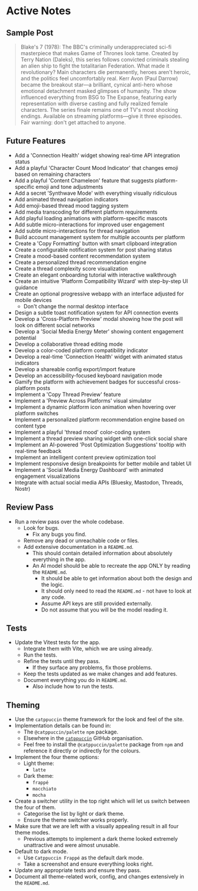 # Active Notes

## Sample Post

> Blake's 7 (1978): The BBC's criminally underappreciated sci-fi masterpiece that makes Game of Thrones look tame. Created by Terry Nation (Daleks), this series follows convicted criminals stealing an alien ship to fight the totalitarian Federation. What made it revolutionary? Main characters die permanently, heroes aren't heroic, and the politics feel uncomfortably real. Kerr Avon (Paul Darrow) became the breakout star—a brilliant, cynical anti-hero whose emotional detachment masked glimpses of humanity. The show influenced everything from BSG to The Expanse, featuring early representation with diverse casting and fully realized female characters. The series finale remains one of TV's most shocking endings. Available on streaming platforms—give it three episodes. Fair warning: don't get attached to anyone.

## Future Features

- Add a 'Connection Health' widget showing real-time API integration status
- Add a playful 'Character Count Mood Indicator' that changes emoji based on remaining characters
- Add a playful 'Content Chameleon' feature that suggests platform-specific emoji and tone adjustments
- Add a secret 'Synthwave Mode' with everything visually ridiculous
- Add animated thread navigation indicators
- Add emoji-based thread mood tagging system
- Add media transcoding for different platform requirements
- Add playful loading animations with platform-specific mascots
- Add subtle micro-interactions for improved user engagement
- Add subtle micro-interactions for thread navigation
- Build account management system for multiple accounts per platform
- Create a 'Copy Formatting' button with smart clipboard integration
- Create a configurable notification system for post sharing status
- Create a mood-based content recommendation system
- Create a personalized thread recommendation engine
- Create a thread complexity score visualization
- Create an elegant onboarding tutorial with interactive walkthrough
- Create an intuitive 'Platform Compatibility Wizard' with step-by-step UI guidance
- Create an optional progressive webapp with an interface adjusted for mobile devices
  - Don't change the normal desktop interface
- Design a subtle toast notification system for API connection events
- Develop a 'Cross-Platform Preview' modal showing how the post will look on different social networks
- Develop a 'Social Media Energy Meter' showing content engagement potential
- Develop a collaborative thread editing mode
- Develop a color-coded platform compatibility indicator
- Develop a real-time 'Connection Health' widget with animated status indicators
- Develop a shareable config export/import feature
- Develop an accessibility-focused keyboard navigation mode
- Gamify the platform with achievement badges for successful cross-platform posts
- Implement a 'Copy Thread Preview' feature
- Implement a 'Preview Across Platforms' visual simulator
- Implement a dynamic platform icon animation when hovering over platform switches
- Implement a personalized platform recommendation engine based on content type
- Implement a playful 'thread mood' color-coding system
- Implement a thread preview sharing widget with one-click social share
- Implement an AI-powered 'Post Optimization Suggestions' tooltip with real-time feedback
- Implement an intelligent content preview optimization tool
- Implement responsive design breakpoints for better mobile and tablet UI
- Implement a 'Social Media Energy Dashboard' with animated engagement visualizations
- Integrate with actual social media APIs (Bluesky, Mastodon, Threads, Nostr)

## Review Pass

- Run a review pass over the whole codebase.
  - Look for bugs.
    - Fix any bugs you find.
  - Remove any dead or unreachable code or files.
  - Add extensive documentation in a `README.md`.
    - This should contain detailed information about absolutely everything in the app.
    - An AI model should be able to recreate the app ONLY by reading the `README.md`.
      - It should be able to get information about both the design and the logic.
      - It should only need to read the `README.md` - not have to look at any code.
      - Assume API keys are still provided externally.
      - Do not assume that you will be the model reading it.

## Tests

- Update the Vitest tests for the app.
  - Integrate them with Vite, which we are using already.
  - Run the tests.
  - Refine the tests until they pass.
    - If they surface any problems, fix those problems.
  - Keep the tests updated as we make changes and add features.
  - Document everything you do in `README.md`.
    - Also include how to run the tests.

## Theming

- Use the `catppuccin` theme framework for the look and feel of the site.
- Implementation details can be found in:
  - The `@catppuccin/palette` `npm` package.
  - Elsewhere in the [`catppuccin`](https://github.com/catppuccin) GitHub organisation.
  - Feel free to install the `@catppuccin/palette` package from `npm` and reference it directly or indirectly for the colours.
- Implement the four theme options:
  - Light theme:
    - `latte`
  - Dark theme:
    - `frappé`
    - `macchiato`
    - `mocha`
- Create a switcher utility in the top right which will let us switch between the four of them.
  - Categorise the list by light or dark theme.
  - Ensure the theme switcher works properly.
- Make sure that we are left with a visually appealing result in all four theme modes.
  - Previous attempts to implement a dark theme looked extremely unattractive and were almost unusable.
- Default to dark mode.
  - Use `Catppuccin Frappé` as the default dark mode.
  - Take a screenshot and ensure everything looks right.
- Update any appropriate tests and ensure they pass.
- Document all theme-related work, config, and changes extensively in the `README.md`.
